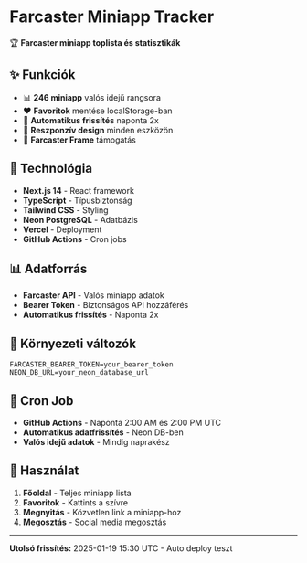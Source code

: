 # Farcaster Miniapp Tracker

🏆 **Farcaster miniapp toplista és statisztikák**

## ✨ Funkciók

- 📊 **246 miniapp** valós idejű rangsora
- ❤️ **Favoritok** mentése localStorage-ban
- 🔄 **Automatikus frissítés** naponta 2x
- 📱 **Reszponzív design** minden eszközön
- 🎯 **Farcaster Frame** támogatás

## 🚀 Technológia

- **Next.js 14** - React framework
- **TypeScript** - Típusbiztonság
- **Tailwind CSS** - Styling
- **Neon PostgreSQL** - Adatbázis
- **Vercel** - Deployment
- **GitHub Actions** - Cron jobs

## 📊 Adatforrás

- **Farcaster API** - Valós miniapp adatok
- **Bearer Token** - Biztonságos API hozzáférés
- **Automatikus frissítés** - Naponta 2x

## 🔧 Környezeti változók

```env
FARCASTER_BEARER_TOKEN=your_bearer_token
NEON_DB_URL=your_neon_database_url
```

## 🎯 Cron Job

- **GitHub Actions** - Naponta 2:00 AM és 2:00 PM UTC
- **Automatikus adatfrissítés** - Neon DB-ben
- **Valós idejű adatok** - Mindig naprakész

## 📱 Használat

1. **Főoldal** - Teljes miniapp lista
2. **Favoritok** - Kattints a szívre
3. **Megnyitás** - Közvetlen link a miniapp-hoz
4. **Megosztás** - Social media megosztás

---

**Utolsó frissítés:** 2025-01-19 15:30 UTC - Auto deploy teszt

